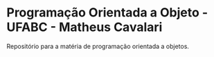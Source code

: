 # Programação Orientada a Objeto - UFABC - Matheus Cavalari

Repositório para a matéria de programação orientada a objetos.
